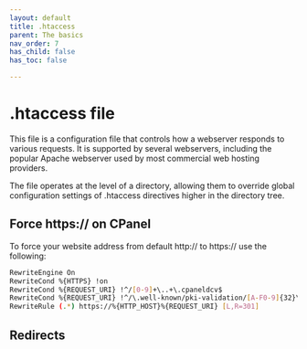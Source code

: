 ```yaml
---
layout: default
title: .htaccess
parent: The basics
nav_order: 7
has_child: false
has_toc: false

---
```


# .htaccess file

This file is a configuration file that controls how a webserver responds to various requests. It is supported by several webservers, including the popular Apache webserver used by most commercial web hosting providers.

The file operates at the level of a directory, allowing them to override global configuration settings of .htaccess directives higher in the directory tree.

## Force https:// on CPanel

To force your website address from default http:// to https:// use the following:
```bash
RewriteEngine On 
RewriteCond %{HTTPS} !on 
RewriteCond %{REQUEST_URI} !^/[0-9]+\..+\.cpaneldcv$ 
RewriteCond %{REQUEST_URI} !^/\.well-known/pki-validation/[A-F0-9]{32}\.txt(?:\ Comodo\ DCV)?$ 
RewriteRule (.*) https://%{HTTP_HOST}%{REQUEST_URI} [L,R=301]
```

## Redirects

